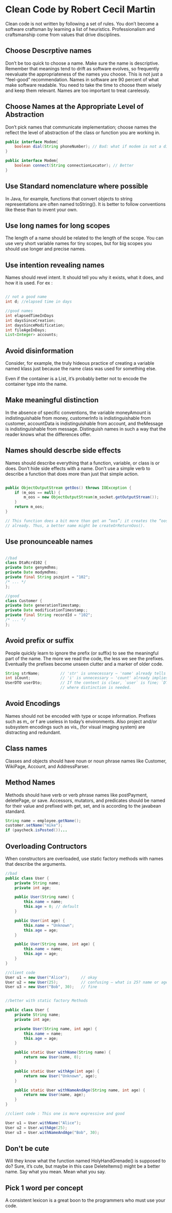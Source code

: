 # Clean Code by Robert Cecil Martin

Clean code is not written by following a set of rules. You don’t become a software craftsman by learning
a list of heuristics. Professionalism and craftsmanship come from values that drive
disciplines.

## Choose Descrptive names

Don’t be too quick to choose a name. Make sure the name is descriptive. Remember that
meanings tend to drift as software evolves, so frequently reevaluate the appropriateness of
the names you choose.
    This is not just a “feel-good” recommendation. Names in software are 90 percent of
what make software readable. You need to take the time to choose them wisely and keep
them relevant. Names are too important to treat carelessly.

## Choose Names at the Appropriate Level of Abstraction

Don’t pick names that communicate implementation; choose names the reflect the level of
abstraction of the class or function you are working in.

```java
public interface Modem{
    boolean dial(String phoneNumber); // Bad: what if modem is not a dial up modem
}

public interface Modem{
    boolean connect(String connectionLocator); // Better
}

```

## Use Standard nomenclature where possible

In Java, for example, functions that convert
objects to string representations are often named toString(). It is better to follow conventions
like these than to invent your own.

## Use long names for long scopes

The length of a name should be related to the length of the scope. You can use very short
variable names for tiny scopes, but for big scopes you should use longer and precise names.

## Use intention revealing names

Names should revel intent. It should tell you why it exists, what it does, and how it is used.
For ex : 

```java

// not a good name
int d; //elapsed time in days

//good names
int elapsedTimeInDays
int daysSinceCreation;
int daysSinceModification;
int fileAgeInDays;
List<Integer> accounts;
```

## Avoid disinformation

Consider, for example, the truly hideous practice of creating a variable named klass just because the 
name class was used for something else.

Even if the container is a List, it’s probably better not to encode the container type into the name.

## Make meaningful distinction

In the absence of specific conventions, the variable moneyAmount is indistinguishable from money, 
customerInfo is indistinguishable from customer, accountData is indistinguishable from account, 
and theMessage is indistinguishable from message. Distinguish names in such a way that the reader 
knows what the differences offer.

## Names should descrbe side effects

Names should describe everything that a function, variable, or class is or does. Don’t hide
side effects with a name. Don’t use a simple verb to describe a function that does more
than just that simple action.

```java

public ObjectOutputStream getOos() throws IOException {
    if (m_oos == null) {
        m_oos = new ObjectOutputStream(m_socket.getOutputStream());
    }
    return m_oos;
}

// This function does a bit more than get an “oos”; it creates the “oos” if it hasn’t been created
// already. Thus, a better name might be createOrReturnOos().
```


## Use pronounceable names

```java

//bad
class DtaRcrd102 {
private Date genymdhms;
private Date modymdhms;
private final String pszqint = "102";
/* ... */
};

//good
class Customer {
private Date generationTimestamp;
private Date modificationTimestamp;;
private final String recordId = "102";
/* ... */
};

```

## Avoid prefix or suffix

People quickly learn to ignore the prefix (or suffix) to see the meaningful part of the name. 
The more we read the code, the less we see the prefixes. Eventually the prefixes become unseen 
clutter and a marker of older code.

```java
String strName;         // 'str' is unnecessary — 'name' already tells you it’s a string.
int iCount;             // 'i' is unnecessary — 'count' already implies a number.
UserDTO userDto;        // If the context is clear, `user` is fine; `DTO` suffix is only useful in layers 
						// where distinction is needed.

```

## Avoid Encodings

Names should not be encoded with type or scope information. Prefixes such as m_ or f
are useless in today’s environments. Also project and/or subsystem encodings such as
vis_ (for visual imaging system) are distracting and redundant.

## Class names

Classes and objects should have noun or noun phrase names like Customer, WikiPage, Account, and AddressParser.

## Method Names

Methods should have verb or verb phrase names like postPayment, deletePage, or save. Accessors, mutators, and predicates 
should be named for their value and prefixed with get, set, and is according to the javabean standard.

```java
String name = employee.getName();
customer.setName("mike");
if (paycheck.isPosted())...
```

## Overloading Contructors

When constructors are overloaded, use static factory methods with names that describe the arguments.

```java
//bad
public class User {
    private String name;
    private int age;

    public User(String name) {
        this.name = name;
        this.age = 0; // default
    }

    public User(int age) {
        this.name = "Unknown";
        this.age = age;
    }

    public User(String name, int age) {
        this.name = name;
        this.age = age;
    }
}

//client code
User u1 = new User("Alice");     // okay
User u2 = new User(25);          // confusing — what is 25? name or age?
User u3 = new User("Bob", 30);   // fine


//better with static factory Methods

public class User {
    private String name;
    private int age;

    private User(String name, int age) {
        this.name = name;
        this.age = age;
    }

    public static User withName(String name) {
        return new User(name, 0);
    }

    public static User withAge(int age) {
        return new User("Unknown", age);
    }

    public static User withNameAndAge(String name, int age) {
        return new User(name, age);
    }
}

//client code : This one is more expressive and good

User u1 = User.withName("Alice");
User u2 = User.withAge(25);
User u3 = User.withNameAndAge("Bob", 30);

```

## Don't be cute

Will they know what the function named HolyHandGrenade() is supposed to do? Sure, it’s cute, but maybe in this case
DeleteItems() might be a better name. 
	Say what you mean. Mean what you say. 

## Pick 1 word per concept
	
A consistent lexicon is a great boon to the programmers who must use your code.